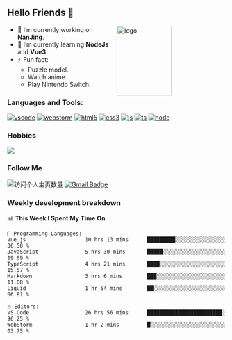 ## Hello Friends 👋

<img src="https://github-readme-stats.vercel.app/api?username=Eugeniocode&show_icons=true&theme=vue" alt="logo" height="160" align="right" width="50%" />

- 🔭 I’m currently working on **NanJing**.
- 🌱 I’m currently learning **NodeJs** and **Vue3**.
- ⚡ Fun fact: 
  - Puzzle model.
  - Watch anime.
  - Play Nintendo Switch.



### Languages and Tools:

[![vscode](https://img.shields.io/badge/Visual%20Studio%20Code-blue?style=flat-square&logo=visualstudiocode&logoColor=ffffff)]()
[![webstorm](https://img.shields.io/badge/webstorm-528DD7?style=flat-square&logo=webstorm&logoColor=#ffffff)]()
[![html5](https://img.shields.io/badge/-HTML5-F16528?style=flat-square&logo=html5&logoColor=ffffff)]()
[![css3](https://img.shields.io/badge/-CSS3-3699D5?style=flat-square&logo=css3&logoColor=ffffff)]()
[![js](https://img.shields.io/badge/-Javascript-F0DA50?style=flat-square&logo=javascript&logoColor=ffffff)]()
[![ts](https://img.shields.io/badge/-Typescript-083061?style=flat-square&logo=typescript&logoColor=ffffff)]()
[![node](https://img.shields.io/badge/-Node.js-80BD00?style=flat-square&logo=nodedotjs&logoColor=ffffff)]()


### Hobbies

![](https://img.shields.io/badge/-Nintendo%20Switch-e60012?style=flat-square&logo=nintendo%20switch&logoColor=ffffff)

### Follow Me
![访问个人主页数量](https://komarev.com/ghpvc/?username=Eugeniocode&color=blue)
[![Gmail Badge](https://img.shields.io/badge/mail-eugeniocode@yeah.net-blue?style=flat&logo=Gmail&logoColor=white&link=mailto:eugeniocode@yeah.net)](mailto:eugeniocode@yeah.net)


### Weekly development breakdown
<!--START_SECTION:waka-->
📊 **This Week I Spent My Time On** 

```text
💬 Programming Languages: 
Vue.js                   10 hrs 13 mins      █████████░░░░░░░░░░░░░░░░   36.50 % 
JavaScript               5 hrs 30 mins       █████░░░░░░░░░░░░░░░░░░░░   19.69 % 
TypeScript               4 hrs 21 mins       ████░░░░░░░░░░░░░░░░░░░░░   15.57 % 
Markdown                 3 hrs 6 mins        ███░░░░░░░░░░░░░░░░░░░░░░   11.08 % 
Liquid                   1 hr 54 mins        ██░░░░░░░░░░░░░░░░░░░░░░░   06.81 % 

🔥 Editors: 
VS Code                  26 hrs 56 mins      ████████████████████████░   96.25 % 
WebStorm                 1 hr 2 mins         █░░░░░░░░░░░░░░░░░░░░░░░░   03.75 % 
```


<!--END_SECTION:waka-->

